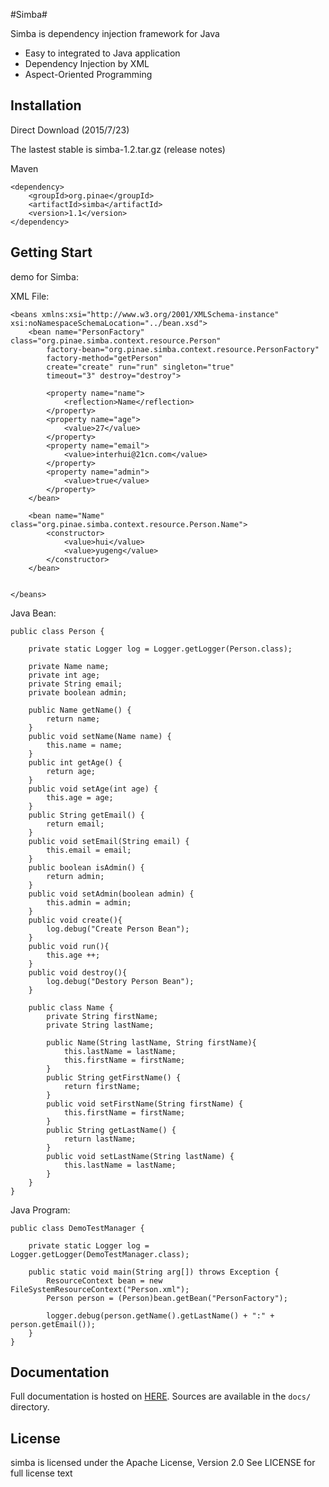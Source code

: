 #Simba#

Simba is dependency injection framework for Java

- Easy to integrated to Java application
- Dependency Injection by XML
- Aspect-Oriented Programming

## Installation ##

Direct Download (2015/7/23)

The lastest stable is simba-1.2.tar.gz (release notes)

Maven

	<dependency>
	    <groupId>org.pinae</groupId>
	    <artifactId>simba</artifactId>
	    <version>1.1</version>
	</dependency>


## Getting Start ##

demo for Simba:

XML File:

	<beans xmlns:xsi="http://www.w3.org/2001/XMLSchema-instance" xsi:noNamespaceSchemaLocation="../bean.xsd">
		<bean name="PersonFactory" class="org.pinae.simba.context.resource.Person"
			factory-bean="org.pinae.simba.context.resource.PersonFactory" 
			factory-method="getPerson"
			create="create" run="run" singleton="true" 
			timeout="3" destroy="destroy">
			
			<property name="name">
				<reflection>Name</reflection>
			</property>
			<property name="age">
				<value>27</value>
			</property>
			<property name="email">
				<value>interhui@21cn.com</value>
			</property>
			<property name="admin">
				<value>true</value>
			</property>
		</bean>
		
		<bean name="Name" class="org.pinae.simba.context.resource.Person.Name">
			<constructor>
				<value>hui</value>
				<value>yugeng</value>
			</constructor>
		</bean>
		

	</beans>

Java Bean:

	public class Person {
		
		private static Logger log = Logger.getLogger(Person.class);
		
		private Name name;
		private int age;
		private String email;
		private boolean admin;
	
		public Name getName() {
			return name;
		}
		public void setName(Name name) {
			this.name = name;
		}
		public int getAge() {
			return age;
		}
		public void setAge(int age) {
			this.age = age;
		}
		public String getEmail() {
			return email;
		}
		public void setEmail(String email) {
			this.email = email;
		}
		public boolean isAdmin() {
			return admin;
		}
		public void setAdmin(boolean admin) {
			this.admin = admin;
		}
		public void create(){
			log.debug("Create Person Bean");
		}
		public void run(){
			this.age ++;
		}
		public void destroy(){
			log.debug("Destory Person Bean");
		}
		
		public class Name {
			private String firstName;
			private String lastName;
			
			public Name(String lastName, String firstName){
				this.lastName = lastName;
				this.firstName = firstName;
			}
			public String getFirstName() {
				return firstName;
			}
			public void setFirstName(String firstName) {
				this.firstName = firstName;
			}
			public String getLastName() {
				return lastName;
			}
			public void setLastName(String lastName) {
				this.lastName = lastName;
			}
		}
	}


Java Program:

	public class DemoTestManager {
	
		private static Logger log = Logger.getLogger(DemoTestManager.class);
	
		public static void main(String arg[]) throws Exception {
			ResourceContext bean = new FileSystemResourceContext("Person.xml");
			Person person = (Person)bean.getBean("PersonFactory");
			
			logger.debug(person.getName().getLastName() + ":" + person.getEmail());
		}
	}
	
## Documentation ##

Full documentation is hosted on [HERE](). 
Sources are available in the `docs/` directory.

## License ##

simba is licensed under the Apache License, Version 2.0 See LICENSE for full license text
